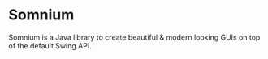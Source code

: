 # Somnium
Somnium is a Java library to create beautiful & modern looking GUIs on top of the default Swing API.
